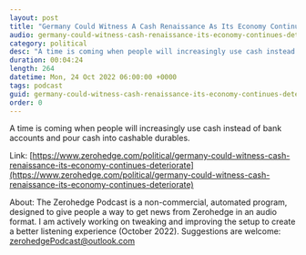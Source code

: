 ```yaml
---
layout: post
title: "Germany Could Witness A Cash Renaissance As Its Economy Continues To Deteriorate"
audio: germany-could-witness-cash-renaissance-its-economy-continues-deteriorate-0
category: political
desc: "A time is coming when people will increasingly use cash instead of bank accounts and pour cash into cashable durables."
duration: 00:04:24
length: 264
datetime: Mon, 24 Oct 2022 06:00:00 +0000
tags: podcast
guid: germany-could-witness-cash-renaissance-its-economy-continues-deteriorate-0
order: 0
---
```

A time is coming when people will increasingly use cash instead of bank accounts and pour cash into cashable durables.

Link: [https://www.zerohedge.com/political/germany-could-witness-cash-renaissance-its-economy-continues-deteriorate](https://www.zerohedge.com/political/germany-could-witness-cash-renaissance-its-economy-continues-deteriorate)

About: The Zerohedge Podcast is a non-commercial, automated program, designed to give people a way to get news from Zerohedge in an audio format.  I am actively working on tweaking and improving the setup to create a better listening experience (October 2022).  Suggestions are welcome: [zerohedgePodcast@outlook.com](mailto:zerohedgePodcast@outlook.com)